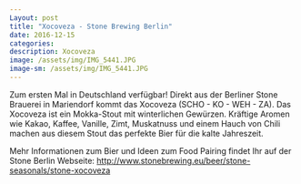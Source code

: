 ```yaml
---
Layout: post
title: "Xocoveza - Stone Brewing Berlin"
date: 2016-12-15
categories:
description: Xocoveza
image: /assets/img/IMG_5441.JPG
image-sm: /assets/img/IMG_5441.JPG
---
```


Zum ersten Mal in Deutschland verfügbar! Direkt aus der Berliner Stone Brauerei in Mariendorf kommt das Xocoveza (SCHO - KO - WEH - ZA). 
Das Xocoveza ist ein Mokka-Stout mit winterlichen Gewürzen. Kräftige Aromen wie Kakao, Kaffee, Vanille, Zimt, Muskatnuss und 
einem Hauch von Chili machen aus diesem Stout das perfekte Bier für die kalte Jahreszeit.

Mehr Informationen zum Bier und Ideen zum Food Pairing findet Ihr auf der Stone Berlin Webseite: 
http://www.stonebrewing.eu/beer/stone-seasonals/stone-xocoveza
